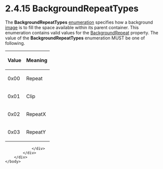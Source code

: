 <html dir="LTR" xmlns:mshelp="http://msdn.microsoft.com/mshelp" xmlns:ddue="http://ddue.schemas.microsoft.com/authoring/2003/5" xmlns:xlink="http://www.w3.org/1999/xlink" xmlns:tool="http://www.microsoft.com/tooltip">
    <head>
        <meta http-equiv="Content-Type" content="text/html; CHARSET=utf-8"></meta>
        <meta name="save" content="history"></meta>
        <title>2.4.15 BackgroundRepeatTypes</title>
        <xml>
            <mshelp:toctitle title="2.4.15 BackgroundRepeatTypes"></mshelp:toctitle>
            <mshelp:rltitle title="[MS-RPL]: BackgroundRepeatTypes"></mshelp:rltitle>
            <mshelp:keyword index="A" term="0ef73cf2-6ab5-49b0-9679-5ff88979026a"></mshelp:keyword>
            <mshelp:attr name="DCSext.ContentType" value="open specification"></mshelp:attr>
            <mshelp:attr name="AssetID" value="0ef73cf2-6ab5-49b0-9679-5ff88979026a"></mshelp:attr>
            <mshelp:attr name="TopicType" value="kbRef"></mshelp:attr>
            <mshelp:attr name="DCSext.Title" value="[MS-RPL]: BackgroundRepeatTypes" />
        </xml>
    </head>
    <body>
        <div id="header">
            <h1 class="heading">2.4.15 BackgroundRepeatTypes</h1>
        </div>
        <div id="mainSection">
            <div id="mainBody">
                <div id="allHistory" class="saveHistory"></div>
                <div id="sectionSection0" class="section" name="collapseableSection">
                    

<p>The <b>BackgroundRepeatTypes</b> <a href="75ae48f7-746b-4b41-919c-6699fa28b3ef.html#gt_846463b5-421c-4d6b-8d82-79d44db666fa">enumeration</a> specifies how a
background <a href="75ae48f7-746b-4b41-919c-6699fa28b3ef.html#gt_d6b55d1e-aea6-4b7e-a23d-c0de845e0b50">image</a> is to
fill the space available within its parent container. This enumeration contains
valid values for the <a href="de716e0d-6198-46a4-9ab4-6fa01ff42b57.html">BackgroundRepeat</a>
property. The value of the <b>BackgroundRepeatTypes</b> enumeration MUST be one
of following.</p>

<table>
 <thead>
  <tr>
   <th>
   <p>Value</p>
   </th>
   <th>
   <p>Meaning</p>
   </th>
  </tr>
 </thead>
 <tr>
  <td>
  <p>0x00</p>
  </td>
  <td>
  <p>Repeat</p>
  </td>
 </tr>
 <tr>
  <td>
  <p>0x01</p>
  </td>
  <td>
  <p>Clip</p>
  </td>
 </tr>
 <tr>
  <td>
  <p>0x02</p>
  </td>
  <td>
  <p>RepeatX</p>
  </td>
 </tr>
 <tr>
  <td>
  <p>0x03</p>
  </td>
  <td>
  <p>RepeatY</p>
  </td>
 </tr>
</table>

<p> </p>


                </div>
            </div>
        </div>
    </body>
</html>